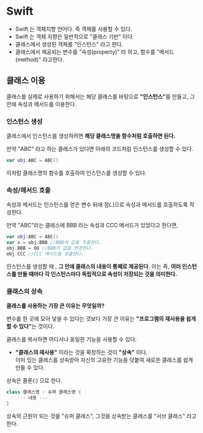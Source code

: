 # Swift
- Swift 는 객체지향 언어다. 즉 객체를 사용할 수 있다.   
- Swift 는 객체 지향은 일반적으로 "클래스 기반" 이다. 
- 클래스에서 생성된 객체를 "인스턴스" 라고 한다.
- 클래스에서 제공되는 변수를 "속성(property)" 라 하고, 함수를 "메서드(method)" 라고한다.


## 클래스 이용
클래스를 실제로 사용하기 위해서는 해당 클래스를 바탕으로 <b>"인스턴스"</b>를 만들고, 그 안에 속성과 메서드를 이용한다.

### 인스턴스 생성
클래스에서 인스턴스를 생성하려면 <b>해당 클래스명을 함수처럼 호출하면 된다.</b>   

만약 "ABC" 라고 하는 클래스가 있다면 아래의 코드처럼 인스턴스를 생성할 수 있다.
```swift
var obj:ABC = ABC()
```
이처럼 클래스명의 함수를 호출하여 인스턴스를 생성할 수 있다.


### 속성/메서드 호출
속성과 메서드는 인스턴스를 얻은 변수 뒤에 점(.)으로 속성과 메서드를 호출하도록 작성한다.

만약 "ABC"라는 클래스에 BBB 라는 속성과 CCC 메서드가 있었다고 한다면,

```swift
var obj:ABC = ABC()
var x = obj.BBB //BBB의 값을 추출한다.
obj.BBB = OO //BBB의 값을 변경한다.
obj.CCC //CCC 메서드를 호출한다.
```

인스턴스를 생성할 때 , <b>그 안에 클래스의 내용이 통째로 제공된다.</b> 이는 즉, <b>여러 인스턴스를 만들 때마다 각 인스턴스마다 독립적으로 속성이 저장되는 것을 의미한다.</b>

### 클래스의 상속 
<b>클래스를 사용하는 가장 큰 이유는 무엇일까?</b>   

변수를 한 곳에 모아 넣을 수 있다는 것보다 가장 큰 이유는 <b>"프로그램의 재사용을 쉽게 할 수 있다"</b>는 것이다.   

클래스를 복사하면 어디서나 동일한 기능을 사용할 수 있다.


- <b>"클래스의 재사용"</b> 이라는 것을 확장하는 것이 <b>"상속"</b> 이다.   
이미 있는 클래스를 상속받아 자신의 고유한 기능을 덧붙여 새로운 클래스를 쉽게 만들 수 있다.

상속은 콜론(:) 으로 한다.
```swift
class 클래스명 : 슈퍼 클래스명 {
    --- 내용 ---
}
```

상속의 근원이 되는 것을 "슈퍼 클래스", 그것을 상속받는 클래스를 "서브 클래스" 라고 한다.